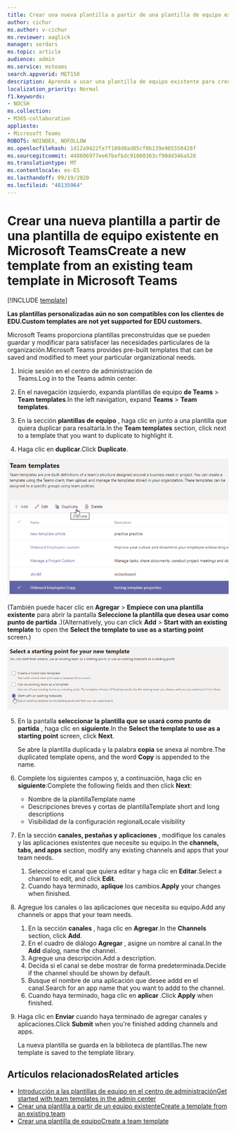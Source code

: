 ```yaml
---
title: Crear una nueva plantilla a partir de una plantilla de equipo existente en Microsoft Teams
author: cichur
ms.author: v-cichur
ms.reviewer: aaglick
manager: serdars
ms.topic: article
audience: admin
ms.service: msteams
search.appverid: MET150
description: Aprenda a usar una plantilla de equipo existente para crear una nueva plantilla de equipo en Microsoft Teams.
localization_priority: Normal
f1.keywords:
- NOCSH
ms.collection:
- M365-collaboration
appliesto:
- Microsoft Teams
ROBOTS: NOINDEX, NOFOLLOW
ms.openlocfilehash: 1d12a9422fe7f189d8ad85cf0b139e905550428f
ms.sourcegitcommit: 448606977ee67befbdc91060363cf90dd346a528
ms.translationtype: MT
ms.contentlocale: es-ES
ms.lasthandoff: 09/19/2020
ms.locfileid: "48135964"
---
```

# <a name="create-a-new-template-from-an-existing-team-template-in-microsoft-teams"></a><span data-ttu-id="eb0bd-103">Crear una nueva plantilla a partir de una plantilla de equipo existente en Microsoft Teams</span><span class="sxs-lookup"><span data-stu-id="eb0bd-103">Create a new template from an existing team template in Microsoft Teams</span></span>

[!INCLUDE [template](includes/preview-feature.md)]

<span data-ttu-id="eb0bd-104">**Las plantillas personalizadas aún no son compatibles con los clientes de EDU.**</span><span class="sxs-lookup"><span data-stu-id="eb0bd-104">**Custom templates are not yet supported for EDU customers.**</span></span>

<span data-ttu-id="eb0bd-105">Microsoft Teams proporciona plantillas preconstruidas que se pueden guardar y modificar para satisfacer las necesidades particulares de la organización.</span><span class="sxs-lookup"><span data-stu-id="eb0bd-105">Microsoft Teams provides pre-built templates that can be saved and modified to meet your particular organizational needs.</span></span>

1. <span data-ttu-id="eb0bd-106">Inicie sesión en el centro de administración de Teams.</span><span class="sxs-lookup"><span data-stu-id="eb0bd-106">Log in to the Teams admin center.</span></span>

2. <span data-ttu-id="eb0bd-107">En el navegación izquierdo, expanda plantillas de equipo **de Teams**  >  **Team templates**.</span><span class="sxs-lookup"><span data-stu-id="eb0bd-107">In the left navigation, expand **Teams** > **Team templates**.</span></span>

3. <span data-ttu-id="eb0bd-108">En la sección **plantillas de equipo** , haga clic en junto a una plantilla que quiera duplicar para resaltarla.</span><span class="sxs-lookup"><span data-stu-id="eb0bd-108">In the **Team templates** section, click next to a template that you want to duplicate to highlight it.</span></span>

4. <span data-ttu-id="eb0bd-109">Haga clic en **duplicar**.</span><span class="sxs-lookup"><span data-stu-id="eb0bd-109">Click **Duplicate**.</span></span>

![Una imagen del cuadro de diálogo de plantillas de equipo con agregar resaltado.](media/template-duplicate.png)

<span data-ttu-id="eb0bd-111">(También puede hacer clic en **Agregar**  >  **Empiece con una plantilla existente** para abrir la pantalla **Seleccione la plantilla que desea usar como punto de partida** .)</span><span class="sxs-lookup"><span data-stu-id="eb0bd-111">(Alternatively, you can click **Add** > **Start with an existing template** to open the **Select the template to use as a starting point** screen.)</span></span>

![Una imagen de la pantalla punto de inicio de las plantillas de equipo con empezar con una plantilla existente resaltada.](media/template-start-existing-template.png)

5. <span data-ttu-id="eb0bd-113">En la pantalla **seleccionar la plantilla que se usará como punto de partida** , haga clic en **siguiente**.</span><span class="sxs-lookup"><span data-stu-id="eb0bd-113">In the **Select the template to use as a starting point** screen, click **Next**.</span></span>

    <span data-ttu-id="eb0bd-114">Se abre la plantilla duplicada y la palabra **copia** se anexa al nombre.</span><span class="sxs-lookup"><span data-stu-id="eb0bd-114">The duplicated template opens, and the word **Copy** is appended to the name.</span></span>

6. <span data-ttu-id="eb0bd-115">Complete los siguientes campos y, a continuación, haga clic en **siguiente**:</span><span class="sxs-lookup"><span data-stu-id="eb0bd-115">Complete the following fields and then click **Next**:</span></span>
    - <span data-ttu-id="eb0bd-116">Nombre de la plantilla</span><span class="sxs-lookup"><span data-stu-id="eb0bd-116">Template name</span></span>
    - <span data-ttu-id="eb0bd-117">Descripciones breves y cortas de plantilla</span><span class="sxs-lookup"><span data-stu-id="eb0bd-117">Template short and long descriptions</span></span>
    - <span data-ttu-id="eb0bd-118">Visibilidad de la configuración regional</span><span class="sxs-lookup"><span data-stu-id="eb0bd-118">Locale visibility</span></span>  

7. <span data-ttu-id="eb0bd-119">En la sección **canales, pestañas y aplicaciones** , modifique los canales y las aplicaciones existentes que necesite su equipo.</span><span class="sxs-lookup"><span data-stu-id="eb0bd-119">In the **channels, tabs, and apps** section, modify any existing channels and apps that your team needs.</span></span>

    1. <span data-ttu-id="eb0bd-120">Seleccione el canal que quiera editar y haga clic en **Editar**.</span><span class="sxs-lookup"><span data-stu-id="eb0bd-120">Select a channel to edit, and click **Edit**.</span></span>
    2. <span data-ttu-id="eb0bd-121">Cuando haya terminado, **aplique** los cambios.</span><span class="sxs-lookup"><span data-stu-id="eb0bd-121">**Apply** your changes when finished.</span></span>

8. <span data-ttu-id="eb0bd-122">Agregue los canales o las aplicaciones que necesita su equipo.</span><span class="sxs-lookup"><span data-stu-id="eb0bd-122">Add any channels or apps that your team needs.</span></span>

    1. <span data-ttu-id="eb0bd-123">En la sección **canales** , haga clic en **Agregar**.</span><span class="sxs-lookup"><span data-stu-id="eb0bd-123">In the **Channels** section, click **Add**.</span></span>
    2. <span data-ttu-id="eb0bd-124">En el cuadro de diálogo **Agregar** , asigne un nombre al canal.</span><span class="sxs-lookup"><span data-stu-id="eb0bd-124">In the **Add** dialog, name the channel.</span></span>
    3. <span data-ttu-id="eb0bd-125">Agregue una descripción.</span><span class="sxs-lookup"><span data-stu-id="eb0bd-125">Add a description.</span></span>
    4. <span data-ttu-id="eb0bd-126">Decida si el canal se debe mostrar de forma predeterminada.</span><span class="sxs-lookup"><span data-stu-id="eb0bd-126">Decide if the channel should be shown by default.</span></span>
    5. <span data-ttu-id="eb0bd-127">Busque el nombre de una aplicación que desee addd en el canal.</span><span class="sxs-lookup"><span data-stu-id="eb0bd-127">Search for an app name that you want to addd to the channel.</span></span>
    6. <span data-ttu-id="eb0bd-128">Cuando haya terminado, haga clic en **aplicar** .</span><span class="sxs-lookup"><span data-stu-id="eb0bd-128">Click **Apply** when finished.</span></span>

7. <span data-ttu-id="eb0bd-129">Haga clic en **Enviar** cuando haya terminado de agregar canales y aplicaciones.</span><span class="sxs-lookup"><span data-stu-id="eb0bd-129">Click **Submit** when you're finished adding channels and apps.</span></span>

    <span data-ttu-id="eb0bd-130">La nueva plantilla se guarda en la biblioteca de plantillas.</span><span class="sxs-lookup"><span data-stu-id="eb0bd-130">The new template is saved to the template library.</span></span>

## <a name="related-articles"></a><span data-ttu-id="eb0bd-131">Artículos relacionados</span><span class="sxs-lookup"><span data-stu-id="eb0bd-131">Related articles</span></span>

- [<span data-ttu-id="eb0bd-132">Introducción a las plantillas de equipo en el centro de administración</span><span class="sxs-lookup"><span data-stu-id="eb0bd-132">Get started with team templates in the admin center</span></span>](get-started-with-teams-templates-in-the-admin-console.md)
- [<span data-ttu-id="eb0bd-133">Crear una plantilla a partir de un equipo existente</span><span class="sxs-lookup"><span data-stu-id="eb0bd-133">Create a template from an existing team</span></span>](create-template-from-existing-team.md)
- [<span data-ttu-id="eb0bd-134">Crear una plantilla de equipo</span><span class="sxs-lookup"><span data-stu-id="eb0bd-134">Create a team template</span></span>](create-a-team-template.md)